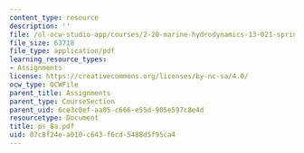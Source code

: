 ```yaml
---
content_type: resource
description: ''
file: /ol-ocw-studio-app/courses/2-20-marine-hydrodynamics-13-021-spring-2005/07c8f24ea010c643f6cd5488d5f95ca4_ps_8a.pdf
file_size: 63718
file_type: application/pdf
learning_resource_types:
- Assignments
license: https://creativecommons.org/licenses/by-nc-sa/4.0/
ocw_type: OCWFile
parent_title: Assignments
parent_type: CourseSection
parent_uid: 6ce3c0ef-aa05-c666-e55d-905e597c8e4d
resourcetype: Document
title: ps_8a.pdf
uid: 07c8f24e-a010-c643-f6cd-5488d5f95ca4
---
```


